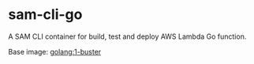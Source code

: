 sam-cli-go
==========

A SAM CLI container for build, test and deploy AWS Lambda Go function.

Base image: [golang:1-buster](https://hub.docker.com/r/_/golang/)

